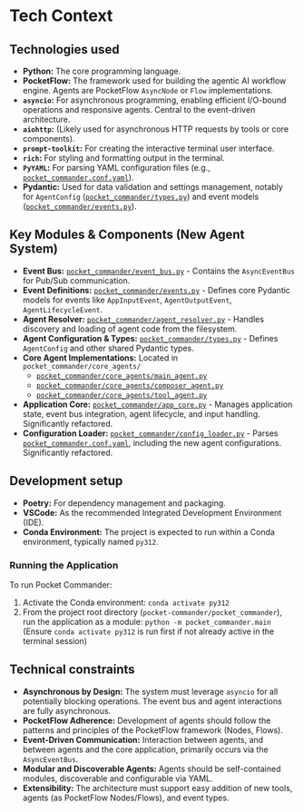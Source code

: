 # Tech Context

## Technologies used
-   **Python:** The core programming language.
-   **PocketFlow:** The framework used for building the agentic AI workflow engine. Agents are PocketFlow `AsyncNode` or `Flow` implementations.
-   **`asyncio`:** For asynchronous programming, enabling efficient I/O-bound operations and responsive agents. Central to the event-driven architecture.
-   **`aiohttp`:** (Likely used for asynchronous HTTP requests by tools or core components).
-   **`prompt-toolkit`:** For creating the interactive terminal user interface.
-   **`rich`:** For styling and formatting output in the terminal.
-   **`PyYAML`:** For parsing YAML configuration files (e.g., [`pocket_commander.conf.yaml`](pocket_commander.conf.yaml:1)).
-   **Pydantic:** Used for data validation and settings management, notably for `AgentConfig` ([`pocket_commander/types.py`](pocket_commander/types.py:1)) and event models ([`pocket_commander/events.py`](pocket_commander/events.py:1)).

## Key Modules & Components (New Agent System)
-   **Event Bus:** [`pocket_commander/event_bus.py`](pocket_commander/event_bus.py:1) - Contains the `AsyncEventBus` for Pub/Sub communication.
-   **Event Definitions:** [`pocket_commander/events.py`](pocket_commander/events.py:1) - Defines core Pydantic models for events like `AppInputEvent`, `AgentOutputEvent`, `AgentLifecycleEvent`.
-   **Agent Resolver:** [`pocket_commander/agent_resolver.py`](pocket_commander/agent_resolver.py:1) - Handles discovery and loading of agent code from the filesystem.
-   **Agent Configuration & Types:** [`pocket_commander/types.py`](pocket_commander/types.py:1) - Defines `AgentConfig` and other shared Pydantic types.
-   **Core Agent Implementations:** Located in `pocket_commander/core_agents/`
    -   [`pocket_commander/core_agents/main_agent.py`](pocket_commander/core_agents/main_agent.py:1)
    -   [`pocket_commander/core_agents/composer_agent.py`](pocket_commander/core_agents/composer_agent.py:1)
    -   [`pocket_commander/core_agents/tool_agent.py`](pocket_commander/core_agents/tool_agent.py:1)
-   **Application Core:** [`pocket_commander/app_core.py`](pocket_commander/app_core.py:1) - Manages application state, event bus integration, agent lifecycle, and input handling. Significantly refactored.
-   **Configuration Loader:** [`pocket_commander/config_loader.py`](pocket_commander/config_loader.py:1) - Parses [`pocket_commander.conf.yaml`](pocket_commander.conf.yaml:1), including the new agent configurations. Significantly refactored.

## Development setup
-   **Poetry:** For dependency management and packaging.
-   **VSCode:** As the recommended Integrated Development Environment (IDE).
-   **Conda Environment:** The project is expected to run within a Conda environment, typically named `py312`.

### Running the Application
To run Pocket Commander:
1.  Activate the Conda environment: `conda activate py312`
2.  From the project root directory (`pocket-commander/pocket_commander`), run the application as a module:
    `python -m pocket_commander.main`
    (Ensure `conda activate py312` is run first if not already active in the terminal session)

## Technical constraints
-   **Asynchronous by Design:** The system must leverage `asyncio` for all potentially blocking operations. The event bus and agent interactions are fully asynchronous.
-   **PocketFlow Adherence:** Development of agents should follow the patterns and principles of the PocketFlow framework (Nodes, Flows).
-   **Event-Driven Communication:** Interaction between agents, and between agents and the core application, primarily occurs via the `AsyncEventBus`.
-   **Modular and Discoverable Agents:** Agents should be self-contained modules, discoverable and configurable via YAML.
-   **Extensibility:** The architecture must support easy addition of new tools, agents (as PocketFlow Nodes/Flows), and event types.